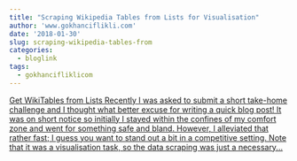 ```yaml
---
title: "Scraping Wikipedia Tables from Lists for Visualisation"
author: 'www.gokhanciflikli.com'
date: '2018-01-30'
slug: scraping-wikipedia-tables-from
categories:
  - bloglink
tags:
  - gokhancifliklicom
---
```


[Get WikiTables from Lists Recently I was asked to submit a short take-home challenge and I thought what better excuse for writing a quick blog post! It was on short notice so initially I stayed within the confines of my comfort zone and went for something safe and bland. However, I alleviated that rather fast; I guess you want to stand out a bit in a competitive setting. Note that it was a visualisation task, so the data scraping was just a necessary...<click to read more>](https://www.gokhan.io/post/scraping-wikipedia/)

